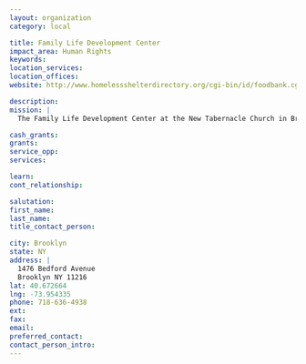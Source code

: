 ```yaml
---
layout: organization
category: local

title: Family Life Development Center
impact_area: Human Rights
keywords: 
location_services: 
location_offices: 
website: http://www.homelessshelterdirectory.org/cgi-bin/id/foodbank.cgi?foodbank=3988

description: 
mission: |
  The Family Life Development Center at the New Tabernacle Church in Brooklyn provides families with essential resources, including its food pantry which feeds 200 families each week.

cash_grants: 
grants: 
service_opp: 
services: 

learn: 
cont_relationship: 

salutation: 
first_name: 
last_name: 
title_contact_person: 

city: Brooklyn
state: NY
address: |
  1476 Bedford Avenue    
  Brooklyn NY 11216
lat: 40.672664
lng: -73.954335
phone: 718-636-4938
ext: 
fax: 
email: 
preferred_contact: 
contact_person_intro: 
---
```

